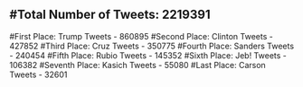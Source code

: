 #Total Number of Tweets: 2219391 
---
#First Place: Trump Tweets - 860895
#Second Place: Clinton Tweets - 427852
#Third Place: Cruz Tweets - 350775
#Fourth Place: Sanders Tweets - 240454
#Fifth Place: Rubio Tweets - 145352
#Sixth Place: Jeb! Tweets - 106382
#Seventh Place: Kasich Tweets - 55080
#Last Place: Carson Tweets - 32601
